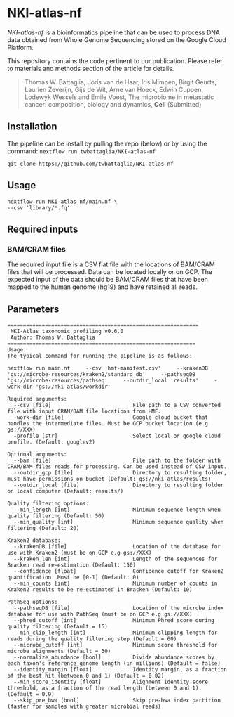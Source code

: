# NKI-atlas-nf

*NKI-atlas-nf* is a bioinformatics pipeline that can be used to process DNA data obtained from Whole Genome Sequencing stored on the Google Cloud Platform.

This repository contains the code pertinent to our publication. Please refer to materials and methods section of the article for details.

>Thomas W. Battaglia, Joris van de Haar, Iris Mimpen, Birgit Geurts, Laurien Zeverijn, Gijs de Wit, Arne van Hoeck, Edwin Cuppen, Lodewyk Wessels and Emile Voest, The microbiome in metastatic cancer: composition, biology and dynamics, __Cell__ (Submitted)

## Installation
The pipeline can be install by pulling the repo (below) or by using the command: `nextflow run twbattaglia/NKI-atlas-nf`
```
git clone https://github.com/twbattaglia/NKI-atlas-nf
```

## Usage

```
nextflow run NKI-atlas-nf/main.nf \
--csv 'library/*.fq'
```

## Required inputs

### BAM/CRAM files
The required input file is a CSV flat file with the locations of BAM/CRAM files that will be processed. Data can be located locally or on GCP. The expected input of the data should be BAM/CRAM files that have been mapped to the human genome (hg19) and have retained all reads.


## Parameters

```
=============================================================
 NKI-Atlas taxonomic profiling v0.6.0
 Author: Thomas W. Battaglia
============================================================
Usage:
The typical command for running the pipeline is as follows:

nextflow run main.nf     --csv 'hmf-manifest.csv'     --krakenDB 'gs://microbe-resources/kraken2/standard_db'     --pathseqDB 'gs://microbe-resources/pathseq'     --outdir_local 'results'     -work-dir 'gs://nki-atlas/workdir'

Required arguments:
  --csv [file]                          File path to a CSV converted file with input CRAM/BAM file locations from HMF.
  -work-dir [file]                      Google cloud bucket that handles the intermediate files. Must be GCP bucket location (e.g gs://XXX)
  -profile [str]                        Select local or google cloud profile. (Default: googlev2)

Optional arguments:
  --bam [file]                          File path to the folder with CRAM/BAM files reads for processing. Can be used instead of CSV input.
  --outdir_gcp [file]                   Directory to resulting folder, must have permissions on bucket (Default: gs://nki-atlas/results)
  --outdir_local [file]                 Directory to resulting folder on local computer (Default: results/)

Quality filtering options:
  --min_length [int]                    Minimum sequence length when quality filtering (Default: 50)
  --min_quality [int]                   Minimum sequence quality when filtering (Default: 20)

Kraken2 database:
  --krakenDB [file]                     Location of the database for use with Kraken2 (must be on GCP e.g gs://XXX)
  --kraken_len [int]                    Length of the sequences for Bracken read re-estimation (Default: 150)
  --confidence [float]                  Confidence cutoff for Kraken2 quantification. Must be [0-1] (Default: 0)
  --min_counts [int]                    Minimum number of counts in Kraken2 results to be re-estimated in Bracken (Default: 10)

PathSeq options:
  --pathseqDB [file]                    Location of the microbe index database for use with PathSeq (must be on GCP e.g gs://XXX)
  --phred_cutoff [int]                  Minimum Phred score during quality filtering (Default = 15)
  --min_clip_length [int]               Minimum clipping length for reads during the quality filtering step (Default = 60)
  --microbe_cutoff [int]                Minimum score threshold for microbe alignments (Default = 30)
  --normalize_abundance [bool]          Divide abundance scores by each taxon's reference genome length (in millions) (Default = false)
  --identity_margin [float]             Identity margin, as a fraction of the best hit (between 0 and 1) (Default = 0.02)
  --min_score_identity [float]          Alignment identity score threshold, as a fraction of the read length (between 0 and 1). (Default = 0.9)
  --skip_pre_bwa [bool]                 Skip pre-bwa index partition (faster for samples with greater microbial reads)
```
